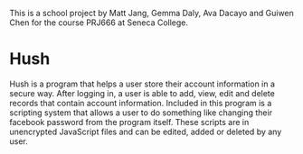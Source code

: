 This is a school project by Matt Jang, Gemma Daly, Ava Dacayo and Guiwen Chen for the course PRJ666 at Seneca College.

# Hush

Hush is a program that helps a user store their account information in a secure way. After logging in, a user is able to add, view, edit and delete records that contain account information. Included in this program is a scripting system that allows a user to do something like changing their facebook password from the program itself. These scripts are in unencrypted JavaScript files and can be edited, added or deleted by any user.
